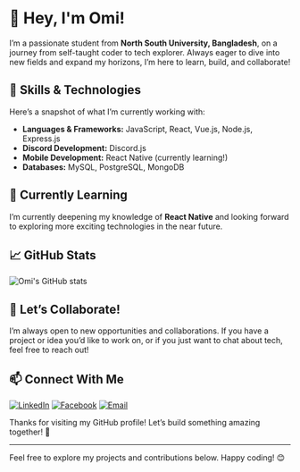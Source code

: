 # 👋 Hey, I'm Omi!

I’m a passionate student from **North South University, Bangladesh**, on a journey from self-taught coder to tech explorer. Always eager to dive into new fields and expand my horizons, I’m here to learn, build, and collaborate!

## 🚀 Skills & Technologies

Here’s a snapshot of what I’m currently working with:

- **Languages & Frameworks:** JavaScript, React, Vue.js, Node.js, Express.js
- **Discord Development:** Discord.js
- **Mobile Development:** React Native (currently learning!)
- **Databases:** MySQL, PostgreSQL, MongoDB

## 🌱 Currently Learning

I’m currently deepening my knowledge of **React Native** and looking forward to exploring more exciting technologies in the near future.

## 📈 GitHub Stats

![Omi's GitHub stats](https://github-readme-stats.vercel.app/api?username=Pandaaa-dev&show_icons=true&hide_title=true&count_private=true&hide=prs&theme=radical)

## 🌟 Let’s Collaborate!

I’m always open to new opportunities and collaborations. If you have a project or idea you’d like to work on, or if you just want to chat about tech, feel free to reach out!

## 📫 Connect With Me

[![LinkedIn](https://img.shields.io/badge/LinkedIn-%230077B5.svg?&style=for-the-badge&logo=linkedin&logoColor=white)](https://www.linkedin.com/in/omikhan4901/)
[![Facebook](https://img.shields.io/badge/Facebook-%231877F2.svg?&style=for-the-badge&logo=facebook&logoColor=white)](https://www.facebook.com/omikhan09)
[![Email](https://img.shields.io/badge/Email-%23D14836.svg?&style=for-the-badge&logo=gmail&logoColor=white)](mehboobehsankhan@gmail.com)

Thanks for visiting my GitHub profile! Let’s build something amazing together! 💪

---

Feel free to explore my projects and contributions below. Happy coding! 😊
